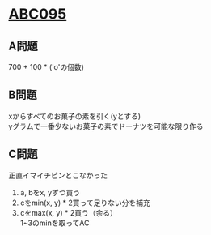 # [ABC095](https://github.com/ozikot/AtCoder/tree/master/ABC095)  
  
## A問題  
700 + 100 * ('o'の個数)  
  
## B問題  
xからすべてのお菓子の素を引く(yとする)  
yグラムで一番少ないお菓子の素でドーナツを可能な限り作る  
  
## C問題  
正直イマイチピンとこなかった  
1. a, bをx, yずつ買う  
2. cをmin(x, y) * 2買って足りない分を補充  
3. cをmax(x, y) * 2買う（余る）  
1~3のminを取ってAC  
